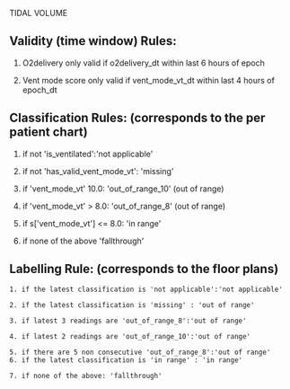 
TIDAL VOLUME 

 

 

## Validity (time window) Rules: 

1) O2delivery only valid if o2delivery_dt within last 6 hours of epoch 

2) Vent mode score only valid if vent_mode_vt_dt within last 4 hours of epoch_dt 

 

 

## Classification Rules: (corresponds to the per patient chart) 

   1. if not 'is_ventilated':'not applicable' 

   2. if not 'has_valid_vent_mode_vt': 'missing' 

   3. if 'vent_mode_vt' 10.0:  'out_of_range_10' (out of range) 

   4. if 'vent_mode_vt' > 8.0: 'out_of_range_8' (out of range) 

   5. if s['vent_mode_vt'] <= 8.0: 'in range' 

   6. if none of the above 'fallthrough' 

     

 

## Labelling Rule: (corresponds to the floor plans)     

    1. if the latest classification is 'not applicable':'not applicable' 

    2. if the latest classification is 'missing' : 'out of range' 

    3. if latest 3 readings are 'out_of_range_8':'out of range' 

    4. if latest 2 readings are 'out_of_range_10':'out of range' 

    5. if there are 5 non consecutive 'out_of_range_8':'out of range' 
    6. if the latest classification is 'in range' : 'in range' 

    7. if none of the above: 'fallthrough' 
